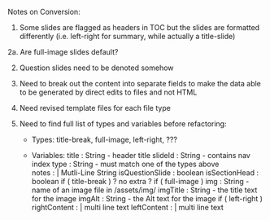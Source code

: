Notes on Conversion:

1. Some slides are flagged as headers in TOC but the slides are formatted differently (i.e. left-right for summary, while actually a title-slide)

2a. Are full-image slides default?

2. Question slides need to be denoted somehow

3. Need to break out the content into separate fields to make the data able to be generated by direct edits to files and not HTML

4. Need revised template files for each file type

5. Need to find full list of types and variables before refactoring:
    - Types: 
        title-break, 
        full-image, 
        left-right, ???

    - Variables:
        title : String - header title
        slideId : String - contains nav index
        type : String - must match one of the types above        
        notes : |
            Mutli-Line 
            String
        isQuestionSlide : boolean
        isSectionHead : boolean
      if ( title-break )
        ? no extra ? 
      if ( full-image ) 
        img : String - name of an image file in /assets/img/
        imgTitle : String - the title text for the image
        imgAlt : String - the Alt text for the image
      if ( left-right ) 
        rightContent : | 
            multi 
            line 
            text
        leftContent : | 
            multi 
            line 
            text            
      